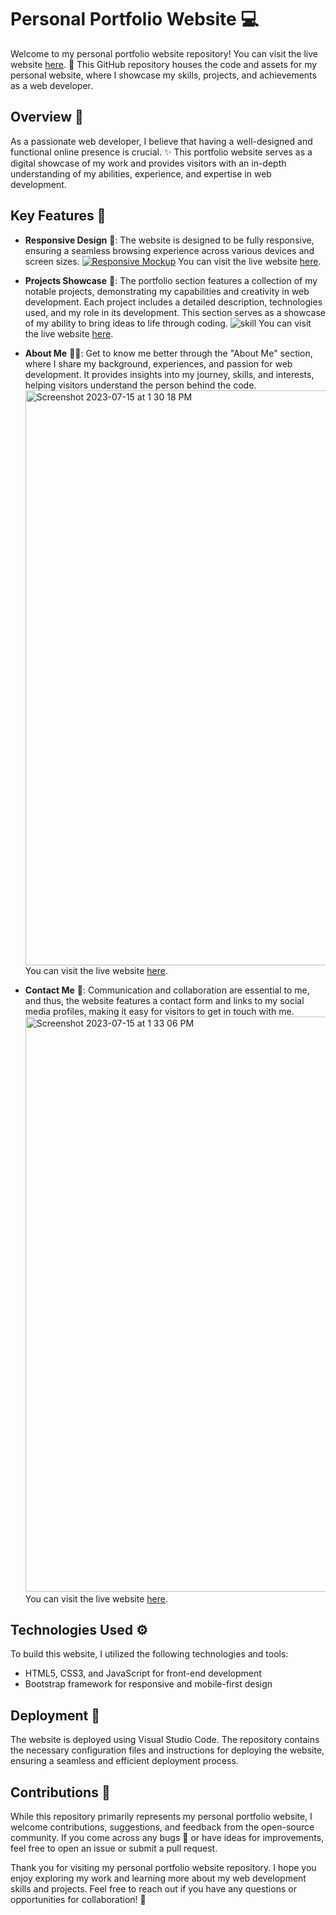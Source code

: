 # Personal Portfolio Website 💻

Welcome to my personal portfolio website repository! You can visit the live website [here](https://prince-tagadiya.github.io/Prince-Portfolio/). 🚀 This GitHub repository houses the code and assets for my personal website, where I showcase my skills, projects, and achievements as a web developer.

## Overview 🌟
As a passionate web developer, I believe that having a well-designed and functional online presence is crucial. ✨ This portfolio website serves as a digital showcase of my work and provides visitors with an in-depth understanding of my abilities, experience, and expertise in web development.

## Key Features 🔑
- **Responsive Design** 📱: The website is designed to be fully responsive, ensuring a seamless browsing experience across various devices and screen sizes.
        [![Responsive Mockup](https://github.com/Prince-Tagadiya/Prince-Portfolio/assets/131431955/da5cbb11-39f9-4061-8ae3-817fe2cfccef)](https://prince-tagadiya.github.io/Prince-Portfolio/)
  You can visit the live website [here](https://prince-tagadiya.github.io/Prince-Portfolio/).

<!-- - **Skill Section** 🚀: Highlighting my skills as a web developer, this section provides an overview of the programming languages, frameworks, and tools I have mastered. It showcases my proficiency in HTML, CSS, JavaScript, and my ability to work with frameworks such as Bootstrap.
  <img width="1118" alt="Screenshot 2023-07-15 at 1 22 01 PM" src="https://github.com/Prince-Tagadiya/Prince-Portfolio/assets/131431955/92756778-9f75-4436-9231-cabd64cfe62c">
You can visit the live website [here](https://prince-tagadiya.github.io/Prince-Portfolio/).-->

- **Projects Showcase** 🎉: The portfolio section features a collection of my notable projects, demonstrating my capabilities and creativity in web development. Each project includes a detailed description, technologies used, and my role in its development. This section serves as a showcase of my ability to bring ideas to life through coding.
  ![skill](https://github.com/Prince-Tagadiya/Prince-Portfolio/assets/131431955/70268cbd-bff5-411e-9b91-a23d7ab228b9)
You can visit the live website [here](https://prince-tagadiya.github.io/Prince-Portfolio/).

- **About Me** 🙋‍♂️: Get to know me better through the "About Me" section, where I share my background, experiences, and passion for web development. It provides insights into my journey, skills, and interests, helping visitors understand the person behind the code.
  <img width="920" alt="Screenshot 2023-07-15 at 1 30 18 PM" src="https://github.com/Prince-Tagadiya/Prince-Portfolio/assets/131431955/e4c82e9b-5dbb-4135-9476-5b347ac1b2a7">
You can visit the live website [here](https://prince-tagadiya.github.io/Prince-Portfolio/).

<!-- - **Resume/CV** 📄: The website also includes a downloadable version of my resume or CV, providing a comprehensive overview of my education, work experience, and other relevant information.-->
  
- **Contact Me** 📧: Communication and collaboration are essential to me, and thus, the website features a contact form and links to my social media profiles, making it easy for visitors to get in touch with me.
  <img width="920" alt="Screenshot 2023-07-15 at 1 33 06 PM" src="https://github.com/Prince-Tagadiya/Prince-Portfolio/assets/131431955/dbd0fc13-a6b0-440d-a6f0-600f50b49481">
  You can visit the live website [here](https://prince-tagadiya.github.io/Prince-Portfolio/).


## Technologies Used ⚙️
To build this website, I utilized the following technologies and tools:
- HTML5, CSS3, and JavaScript for front-end development
- Bootstrap framework for responsive and mobile-first design

## Deployment 🚀
The website is deployed using Visual Studio Code. The repository contains the necessary configuration files and instructions for deploying the website, ensuring a seamless and efficient deployment process.

## Contributions 🤝
While this repository primarily represents my personal portfolio website, I welcome contributions, suggestions, and feedback from the open-source community. If you come across any bugs 🐛 or have ideas for improvements, feel free to open an issue or submit a pull request.

Thank you for visiting my personal portfolio website repository. I hope you enjoy exploring my work and learning more about my web development skills and projects. Feel free to reach out if you have any questions or opportunities for collaboration! 📩

